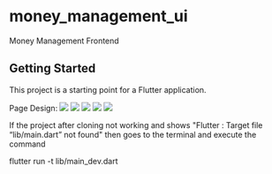 # money_management_ui

Money Management Frontend

## Getting Started

This project is a starting point for a Flutter application.

Page Design:
![](images/Page1.png)
![](images/Page2.png)
![](images/Page3.png)
![](images/Page4.png)
![](images/Page5.png)


If the project after cloning not working and shows "Flutter : Target file “lib/main.dart” not found"
then goes to the terminal and execute the command

flutter run -t lib/main_dev.dart



